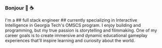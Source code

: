 ### Bonjour 👋 ☕️ 
I'm a ## full stack engineer ## currently specializing in Interactive Intelligence in Georgia Tech's OMSCS program. I enjoy building and programming, but my true passion is storytelling and filmmaking. One of my career goals is to create immersive and dynamic educational gameplay experiences that'll inspire learning and curiosity about the world. 

<!--
**aaronzomback/aaronzomback** is a ✨ _special_ ✨ repository because its `README.md` (this file) appears on your GitHub profile.


